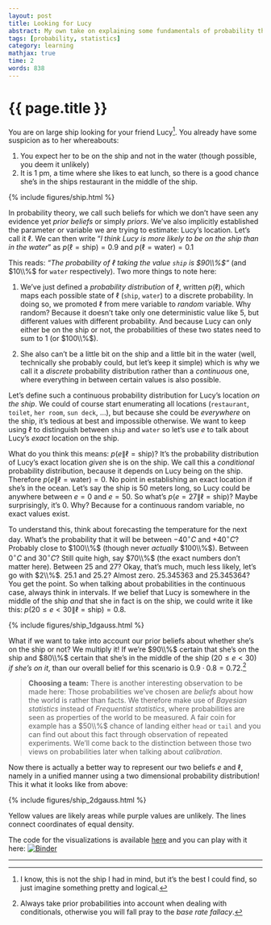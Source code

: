 ```yaml
---
layout: post
title: Looking for Lucy
abstract: My own take on explaining some fundamentals of probability theory, intended as a primer for probabilistic machine learning.
tags: [probability, statistics]
category: learning
mathjax: true
time: 2
words: 838
---
```


# {{ page.title }}

You are on large ship looking for your friend Lucy[^1]. You already have some suspicion as to her whereabouts:

[^1]: I know, this is not the ship I had in mind, but it’s the best I could find, so just imagine something pretty and logical.

1. You expect her to be on the ship and not in the water (though possible, you deem it unlikely)
2. It is 1 pm, a time where she likes to eat lunch, so there is a good chance she’s in the ships restaurant in the middle of the ship.

{% include figures/ship.html %}

In probability theory, we call such beliefs for which we don’t have seen any evidence yet _prior beliefs_ or simply _priors_. We’ve also implicitly established the parameter or variable we are trying to estimate: Lucy’s location. Let’s call it $\ell$. We can then write “_I think Lucy is more likely to be on the ship than in the water_” as $p(\ell=\mathrm{ship})=0.9$  and $p(\ell=\mathrm{water})=0.1$

This reads: _“The probability of  $\ell$ taking the value `ship` is $90\\%$“_ (and $10\\%$ for `water` respectively). Two more things to note here:

1. We’ve just defined a _probability distribution_ of $\ell$, written $p(\ell)$, which maps each possible state of $\ell$ (`ship`, `water`) to a discrete probability. In doing so, we promoted $\ell$ from mere variable to _random_ variable. Why random? Because it doesn’t take only one deterministic value like $5$, but different values with different probability. And because Lucy can only either be on the ship or not, the probabilities of these two states need to sum to 1 (or $100\\%$).

2. She also can’t be a little bit on the ship and a little bit in the water (well, technically she probably could, but let’s keep it simple) which is why we call it a _discrete_ probability distribution rather than a _continuous_ one, where everything in between certain values is also possible.

Let’s define such a continuous probability distribution for Lucy’s location _on the ship_. We could of course start enumerating all locations (`restaurant`, `toilet`, `her room`, `sun deck`, …), but because she could be _everywhere_ on the ship,  it’s tedious at best and impossible otherwise. We want to keep using $\ell$ to distinguish between `ship` and `water` so let’s use $e$ to talk about Lucy’s _exact_ location on the ship.

What do you think this means: $p(e\|\ell=\mathrm{ship})$? It’s the probability distribution of Lucy’s exact location _given_ she is on the ship. We call this a _conditional_ probability distribution, because it depends on Lucy being on the ship. Therefore $p(e\|\ell=\mathrm{water})=0$. No point in establishing an exact location if she’s in the ocean. Let’s say the ship is $50$ meters long, so Lucy could be anywhere between $e=0$ and $e=50$. So what’s $p(e=27\|\ell=\mathrm{ship})$? Maybe surprisingly, it’s $0$. Why? Because for a continuous random variable, no exact values exist.

To understand this, think about forecasting the temperature for the next day. What’s the probability that it will be between $-40^\circ C$ and $+40^\circ C$? Probably close to $100\\%$ (though never _actually_ $100\\%$). Between $0^\circ C$ and $30^\circ C$? Still quite high, say $70\\%$ (the exact numbers don’t matter here). Between $25$ and $27$? Okay, that’s much, much less likely, let’s go with $2\\%$. $25.1$ and $25.2$? Almost zero. $25.345363$ and $25.345364$? You get the point. So when talking about probabilities in the continuous case, always think in intervals. If we belief that Lucy is somewhere in the middle of the ship _and_ that she in fact is on the ship, we could write it like this: $p(20\leq e<30\|\ell=\mathrm{ship})=0.8$.

{% include figures/ship_1dgauss.html %}

What if we want to take into account our prior beliefs about whether she’s on the ship or not? We multiply it! If we’re $90\\%$ certain that she’s on the ship and $80\\%$ certain that she’s in the middle of the ship ($20\leq e < 30$) _if she’s on it_, than our overall belief for this scenario is $0.9\cdot 0.8 = 0.72$.[^2]

[^2]: Always take prior probabilities into account when dealing with conditionals, otherwise you will fall pray to the _base rate fallacy_.

> **Choosing a team:** There is another interesting observation to be made here: Those probabilities we’ve chosen are _beliefs_ about how the world is rather than facts. We therefore make use of _Bayesian statistics_ instead of _Frequentist statistics_, where probabilities are seen as properties of the world to be measured. A fair coin for example has a $50\\%$ chance of landing either `head` or `tail` and you can find out about this fact through observation of repeated experiments. We’ll come back to the distinction between those two views on probabilities later when talking about _calibration_.

Now there is actually a better way to represent our two beliefs $e$ and $\ell$, namely in a unified manner using a two dimensional probability distribution! This it what it looks like from above:

{% include figures/ship_2dgauss.html %}

Yellow values are likely areas while purple values are unlikely. The lines connect coordinates of equal density.

The code for the visualizations is available [here]() and you can play with it here: [![Binder](https://mybinder.org/badge_logo.svg)](https://mybinder.org/v2/gh/hummat/hummat.github.io/master?filepath=%2Fnotebooks%2Flooking-for-lucy.ipynb)

---